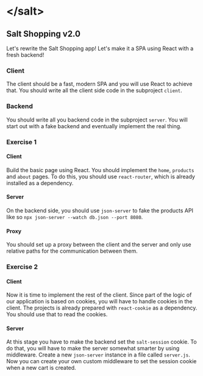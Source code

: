 # &lt;/salt&gt;

## Salt Shopping v2.0

Let's rewrite the Salt Shopping app!
Let's make it a SPA using React with a fresh backend!

### Client
The client should be a fast, modern SPA and you will use React to achieve that.
You should write all the client side code in the subproject `client`.

### Backend
You should write all you backend code in the subproject `server`.
You will start out with a fake backend and eventually implement the real thing.

### Exercise 1
#### Client
Build the basic page using React. You should implement the `home`, `products` and `about` pages.
To do this, you should use `react-router`, which is already installed as a dependency.

#### Server
On the backend side, you should use `json-server` to fake the products API like so `npx json-server --watch db.json --port 8080`.

#### Proxy
You should set up a proxy between the client and the server and only use relative paths for the communication between them.

### Exercise 2
#### Client
Now it is time to implement the rest of the client.
Since part of the logic of our application is based on cookies, you will have to handle cookies in the client.
The projects is already prepared with `react-cookie` as a dependency. 
You should use that to read the cookies.

#### Server
At this stage you have to make the backend set the `salt-session` cookie. 
To do that, you will have to make the server somewhat smarter by using middleware.
Create a new `json-server` instance in a file called `server.js`.
Now you can create your own custom middleware to set the session cookie when a new cart is created.
